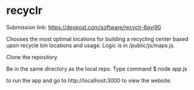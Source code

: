 # recyclr 

Submission link: https://devpost.com/software/recyclr-6qvi90

Chooses the most optimal locations for building a recycling center based upon recycle bin locations and usage. Logic is in /public/js/maps.js. 

Clone the repository.

Be in the same directory as the local repo.
Type command 
$ node app.js

to run the app and go to http://localhost:3000 to view the website.
